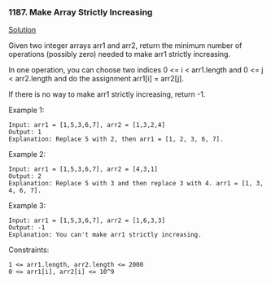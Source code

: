 ### 1187. Make Array Strictly Increasing

[Solution](https://leetcode.com/problems/make-array-strictly-increasing/editorial/)

Given two integer arrays arr1 and arr2, return the minimum number of operations (possibly zero) needed to make arr1 strictly increasing.

In one operation, you can choose two indices 0 <= i < arr1.length and 0 <= j < arr2.length and do the assignment arr1[i] = arr2[j].

If there is no way to make arr1 strictly increasing, return -1.



Example 1:

    Input: arr1 = [1,5,3,6,7], arr2 = [1,3,2,4]
    Output: 1
    Explanation: Replace 5 with 2, then arr1 = [1, 2, 3, 6, 7].

Example 2:

    Input: arr1 = [1,5,3,6,7], arr2 = [4,3,1]
    Output: 2
    Explanation: Replace 5 with 3 and then replace 3 with 4. arr1 = [1, 3, 4, 6, 7].

Example 3:

    Input: arr1 = [1,5,3,6,7], arr2 = [1,6,3,3]
    Output: -1
    Explanation: You can't make arr1 strictly increasing.



Constraints:

    1 <= arr1.length, arr2.length <= 2000
    0 <= arr1[i], arr2[i] <= 10^9
